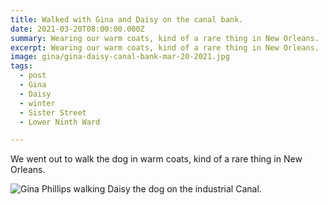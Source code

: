 ```yaml
---
title: Walked with Gina and Daisy on the canal bank.
date: 2021-03-20T08:00:00.000Z
summary: Wearing our warm coats, kind of a rare thing in New Orleans.
excerpt: Wearing our warm coats, kind of a rare thing in New Orleans.
image: gina/gina-daisy-canal-bank-mar-20-2021.jpg
tags:
  - post 
  - Gina
  - Daisy
  - winter
  - Sister Street
  - Lower Ninth Ward

---
```


We went out to walk the dog in warm coats, kind of a rare thing in New Orleans.

![Gina Phillips walking Daisy the dog on the industrial Canal.](/static/img/gina/gina-daisy-canal-bank-mar-20-2021.jpg "Gina Phillips walking Daisy the dog on the industrial Canal.")

